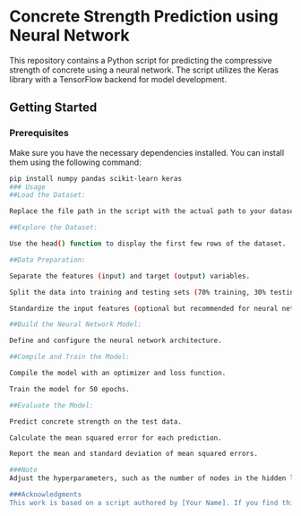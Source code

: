 
# Concrete Strength Prediction using Neural Network

This repository contains a Python script for predicting the compressive strength of concrete using a neural network. The script utilizes the Keras library with a TensorFlow backend for model development.

## Getting Started

### Prerequisites

Make sure you have the necessary dependencies installed. You can install them using the following command:

```bash
pip install numpy pandas scikit-learn keras
### Usage
##Load the Dataset:

Replace the file path in the script with the actual path to your dataset.

##Explore the Dataset:

Use the head() function to display the first few rows of the dataset.

##Data Preparation:

Separate the features (input) and target (output) variables.

Split the data into training and testing sets (70% training, 30% testing).

Standardize the input features (optional but recommended for neural networks).

##Build the Neural Network Model:

Define and configure the neural network architecture.

##Compile and Train the Model:

Compile the model with an optimizer and loss function.

Train the model for 50 epochs.

##Evaluate the Model:

Predict concrete strength on the test data.

Calculate the mean squared error for each prediction.

Report the mean and standard deviation of mean squared errors.

###Note
Adjust the hyperparameters, such as the number of nodes in the hidden layer, the optimizer, and the number of epochs, to optimize the model's performance for your specific dataset.

###Acknowledgments
This work is based on a script authored by [Your Name]. If you find this code useful, please consider giving credit to the original author.
